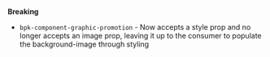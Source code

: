 **Breaking**
- `bpk-component-graphic-promotion` - Now accepts a style prop and no longer accepts an image prop, leaving it up to the consumer to populate the background-image through styling
